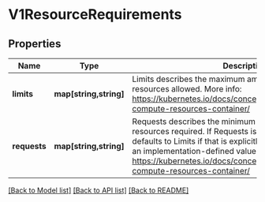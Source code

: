 # V1ResourceRequirements

## Properties
Name | Type | Description | Notes
------------ | ------------- | ------------- | -------------
**limits** | **map[string,string]** | Limits describes the maximum amount of compute resources allowed. More info: https://kubernetes.io/docs/concepts/configuration/manage-compute-resources-container/ | [optional] 
**requests** | **map[string,string]** | Requests describes the minimum amount of compute resources required. If Requests is omitted for a container, it defaults to Limits if that is explicitly specified, otherwise to an implementation-defined value. More info: https://kubernetes.io/docs/concepts/configuration/manage-compute-resources-container/ | [optional] 

[[Back to Model list]](../README.md#documentation-for-models) [[Back to API list]](../README.md#documentation-for-api-endpoints) [[Back to README]](../README.md)


